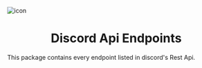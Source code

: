 ![icon](https://cdn.discordapp.com/attachments/952805125276184616/977520744344985650/denocord.png)

<center>

# Discord Api Endpoints

</center>

This package contains every endpoint listed in discord's Rest Api.